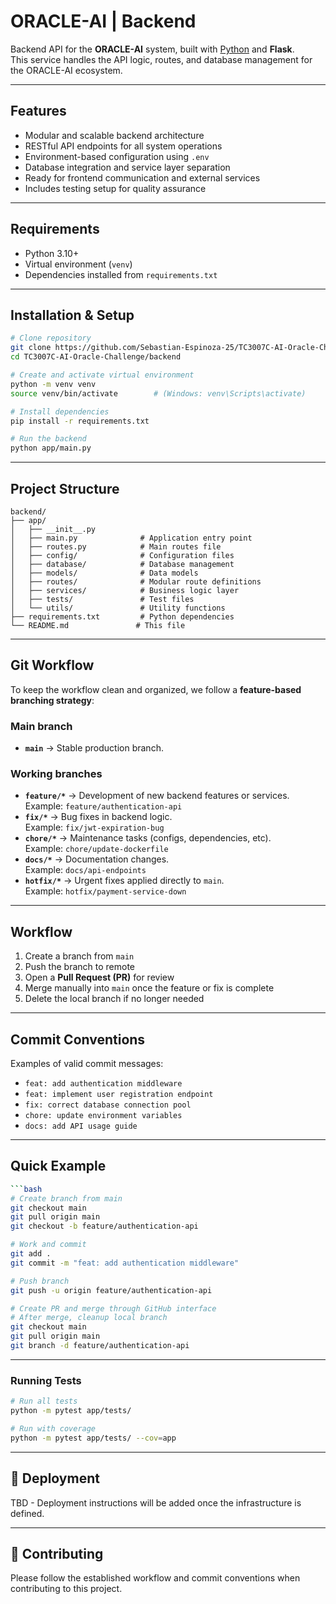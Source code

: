 # ORACLE-AI | Backend

Backend API for the **ORACLE-AI** system, built with [Python](https://www.python.org/) and **Flask**.  
This service handles the API logic, routes, and database management for the ORACLE-AI ecosystem.

---

## Features

- Modular and scalable backend architecture  
- RESTful API endpoints for all system operations  
- Environment-based configuration using `.env`  
- Database integration and service layer separation  
- Ready for frontend communication and external services  
- Includes testing setup for quality assurance  

---

## Requirements

- Python 3.10+  
- Virtual environment (`venv`)  
- Dependencies installed from `requirements.txt`

---

## Installation & Setup

```bash
# Clone repository
git clone https://github.com/Sebastian-Espinoza-25/TC3007C-AI-Oracle-Challenge.git
cd TC3007C-AI-Oracle-Challenge/backend

# Create and activate virtual environment
python -m venv venv
source venv/bin/activate        # (Windows: venv\Scripts\activate)

# Install dependencies
pip install -r requirements.txt

# Run the backend
python app/main.py
```

---

## Project Structure

```
backend/
├── app/
│   ├── __init__.py
│   ├── main.py              # Application entry point
│   ├── routes.py            # Main routes file
│   ├── config/              # Configuration files
│   ├── database/            # Database management
│   ├── models/              # Data models
│   ├── routes/              # Modular route definitions
│   ├── services/            # Business logic layer
│   ├── tests/               # Test files
│   └── utils/               # Utility functions
├── requirements.txt         # Python dependencies
└── README.md               # This file
```

---

## Git Workflow

To keep the workflow clean and organized, we follow a **feature-based branching strategy**:

### Main branch
- **`main`** → Stable production branch.  

### Working branches
- **`feature/*`** → Development of new backend features or services.  
  Example: `feature/authentication-api`
- **`fix/*`** → Bug fixes in backend logic.  
  Example: `fix/jwt-expiration-bug`
- **`chore/*`** → Maintenance tasks (configs, dependencies, etc).  
  Example: `chore/update-dockerfile`
- **`docs/*`** → Documentation changes.  
  Example: `docs/api-endpoints`
- **`hotfix/*`** → Urgent fixes applied directly to `main`.  
  Example: `hotfix/payment-service-down`

---

## Workflow

1. Create a branch from `main`  
2. Push the branch to remote  
3. Open a **Pull Request (PR)** for review  
4. Merge manually into `main` once the feature or fix is complete  
5. Delete the local branch if no longer needed  

---

## Commit Conventions

Examples of valid commit messages:
- `feat: add authentication middleware`
- `feat: implement user registration endpoint`
- `fix: correct database connection pool`
- `chore: update environment variables`
- `docs: add API usage guide`

---

## Quick Example

```bash
```bash
# Create branch from main
git checkout main
git pull origin main
git checkout -b feature/authentication-api

# Work and commit
git add .
git commit -m "feat: add authentication middleware"

# Push branch
git push -u origin feature/authentication-api

# Create PR and merge through GitHub interface
# After merge, cleanup local branch
git checkout main
git pull origin main
git branch -d feature/authentication-api
```

---

### Running Tests
```bash
# Run all tests
python -m pytest app/tests/

# Run with coverage
python -m pytest app/tests/ --cov=app
```

---

## 🚀 Deployment

TBD - Deployment instructions will be added once the infrastructure is defined.

---

## 🤝 Contributing

Please follow the established workflow and commit conventions when contributing to this project.